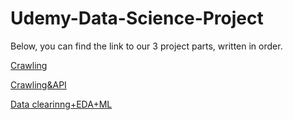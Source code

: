 # Udemy-Data-Science-Project

Below, you can find the link to our 3 project parts, written in order.

[Crawling](Udemy-crawler.ipynb)

[Crawling&API](Udemy-API.ipynb)

[Data clearinng+EDA+ML](Final_project_Matan_Daniel.ipynb)
